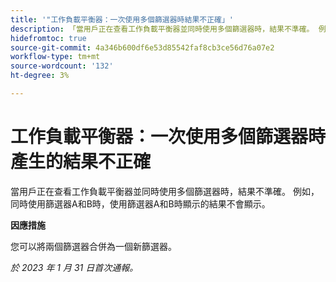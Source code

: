 ```yaml
---
title: '"工作負載平衡器：一次使用多個篩選器時結果不正確」'
description: 「當用戶正在查看工作負載平衡器並同時使用多個篩選器時，結果不準確。 例如，使用篩選器A和使用篩選器B時顯示的結果，不會在同時使用篩選器A和B時顯示。」
hidefromtoc: true
source-git-commit: 4a346b600df6e53d85542faf8cb3ce56d76a07e2
workflow-type: tm+mt
source-wordcount: '132'
ht-degree: 3%

---
```



# 工作負載平衡器：一次使用多個篩選器時產生的結果不正確

當用戶正在查看工作負載平衡器並同時使用多個篩選器時，結果不準確。 例如，同時使用篩選器A和B時，使用篩選器A和B時顯示的結果不會顯示。

**因應措施**

您可以將兩個篩選器合併為一個新篩選器。

_於 2023 年 1 月 31 日首次通報。_


